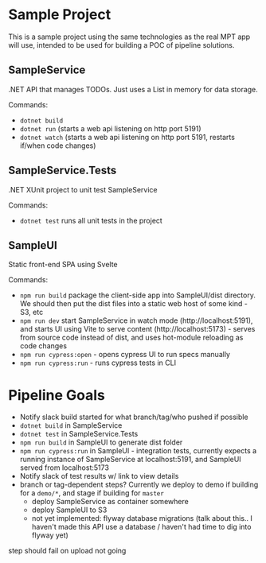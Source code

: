# Sample Project
This is a sample project using the same technologies as the real MPT app will use, intended to be used for building a POC of pipeline solutions.

## SampleService
.NET API that manages TODOs. Just uses a List in memory for data storage.

Commands:
- `dotnet build`
- `dotnet run` (starts a web api listening on http port 5191)
- `dotnet watch` (starts a web api listening on http port 5191, restarts if/when code changes)

## SampleService.Tests
.NET XUnit project to unit test SampleService

Commands:
- `dotnet test` runs all unit tests in the project

## SampleUI
Static front-end SPA using Svelte

Commands: 
- `npm run build` package the client-side app into SampleUI/dist directory. We should then put the dist files into a static web host of some kind - S3, etc
- `npm run dev` start SampleService in watch mode (http://localhost:5191), and starts UI using Vite to serve content (http://localhost:5173) - serves from source code instead of dist, and uses hot-module reloading as code changes
- `npm run cypress:open` - opens cypress UI to run specs manually
- `npm run cypress:run` - runs cypress tests in CLI

# Pipeline Goals
- Notify slack build started for what branch/tag/who pushed if possible
- `dotnet build` in SampleService
- `dotnet test` in SampleService.Tests
- `npm run build` in SampleUI to generate dist folder
- `npm run cypress:run` in SampleUI - integration tests, currently expects a running instance of SampleService at localhost:5191, and SampleUI served from localhost:5173
- Notify slack of test results w/ link to view details
- branch or tag-dependent steps? Currently we deploy to demo if building for a `demo/*`, and stage if building for `master`
  - deploy SampleService as container somewhere
  - deploy SampleUI to S3
  - not yet implemented: flyway database migrations (talk about this.. I haven't made this API use a database / haven't had time to dig into flyway yet)

step should fail on upload not going